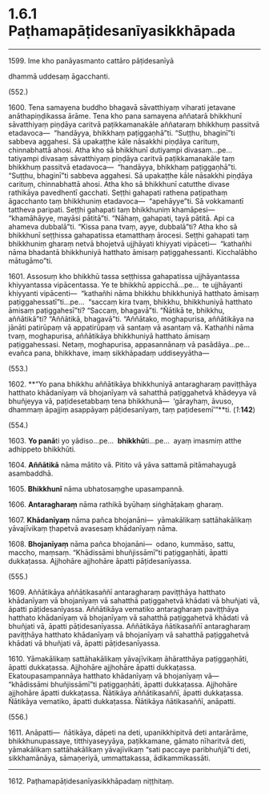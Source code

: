 # 1.6.1 Paṭhamapāṭidesanīyasikkhāpada

---

1599\. Ime kho panāyasmanto cattāro pāṭidesanīyā

dhammā uddesaṃ āgacchanti.

(552.)

1600\. Tena samayena buddho bhagavā sāvatthiyaṃ viharati jetavane anāthapiṇḍikassa ārāme. Tena kho pana samayena aññatarā bhikkhunī sāvatthiyaṃ piṇḍāya caritvā paṭikkamanakāle aññataraṃ bhikkhuṃ passitvā etadavoca—  “handāyya, bhikkhaṃ paṭiggaṇhā”ti. “Suṭṭhu, bhaginī”ti sabbeva aggahesi. Sā upakaṭṭhe kāle nāsakkhi piṇḍāya carituṃ, chinnabhattā ahosi. Atha kho sā bhikkhunī dutiyampi divasaṃ…pe…  tatiyampi divasaṃ sāvatthiyaṃ piṇḍāya caritvā paṭikkamanakāle taṃ bhikkhuṃ passitvā etadavoca—  “handāyya, bhikkhaṃ paṭiggaṇhā”ti. “Suṭṭhu, bhaginī”ti sabbeva aggahesi. Sā upakaṭṭhe kāle nāsakkhi piṇḍāya carituṃ, chinnabhattā ahosi. Atha kho sā bhikkhunī catutthe divase rathikāya pavedhentī gacchati. Seṭṭhi gahapati rathena paṭipathaṃ āgacchanto taṃ bhikkhuniṃ etadavoca—  “apehāyye”ti. Sā vokkamantī tattheva paripati. Seṭṭhi gahapati taṃ bhikkhuniṃ khamāpesi—  “khamāhāyye, mayāsi pātitā”ti. “Nāhaṃ, gahapati, tayā pātitā. Api ca ahameva dubbalā”ti. “Kissa pana tvaṃ, ayye, dubbalā”ti? Atha kho sā bhikkhunī seṭṭhissa gahapatissa etamatthaṃ ārocesi. Seṭṭhi gahapati taṃ bhikkhuniṃ gharaṃ netvā bhojetvā ujjhāyati khiyyati vipāceti—  “kathañhi nāma bhadantā bhikkhuniyā hatthato āmisaṃ paṭiggahessanti. Kicchalābho mātugāmo”ti.

1601\. Assosuṃ kho bhikkhū tassa seṭṭhissa gahapatissa ujjhāyantassa khiyyantassa vipācentassa. Ye te bhikkhū appicchā…pe…  te ujjhāyanti khiyyanti vipācenti—  “kathañhi nāma bhikkhu bhikkhuniyā hatthato āmisaṃ paṭiggahessatī”ti…pe…  “saccaṃ kira tvaṃ, bhikkhu, bhikkhuniyā hatthato āmisaṃ paṭiggahesī”ti? “Saccaṃ, bhagavā”ti. “Ñātikā te, bhikkhu, aññātikā”ti? “Aññātikā, bhagavā”ti. “Aññātako, moghapurisa, aññātikāya na jānāti patirūpaṃ vā appatirūpaṃ vā santaṃ vā asantaṃ vā. Kathañhi nāma tvaṃ, moghapurisa, aññātikāya bhikkhuniyā hatthato āmisaṃ paṭiggahessasi. Netaṃ, moghapurisa, appasannānaṃ vā pasādāya…pe…  evañca pana, bhikkhave, imaṃ sikkhāpadaṃ uddiseyyātha—

(553.)

1602\. **“Yo pana bhikkhu aññātikāya bhikkhuniyā antaragharaṃ paviṭṭhāya hatthato khādanīyaṃ vā bhojanīyaṃ vā sahatthā paṭiggahetvā khādeyya vā bhuñjeyya vā, paṭidesetabbaṃ tena bhikkhunā—  ‘gārayhaṃ, āvuso, dhammaṃ āpajjiṃ asappāyaṃ pāṭidesanīyaṃ, taṃ paṭidesemī’”**ti. (*1*:**142**)

(554.)

1603\. **Yo panā**ti yo yādiso…pe…  **bhikkhū**ti…pe…  ayaṃ imasmiṃ atthe adhippeto bhikkhūti.

1604\. **Aññātikā** nāma mātito vā. Pitito vā yāva sattamā pitāmahayugā asambaddhā.

1605\. **Bhikkhunī** nāma ubhatosaṃghe upasampannā.

1606\. **Antaragharaṃ** nāma rathikā byūhaṃ siṅghāṭakaṃ gharaṃ.

1607\. **Khādanīyaṃ** nāma pañca bhojanāni—  yāmakālikaṃ sattāhakālikaṃ yāvajīvikaṃ ṭhapetvā avasesaṃ khādanīyaṃ nāma.

1608\. **Bhojanīyaṃ** nāma pañca bhojanāni—  odano, kummāso, sattu, maccho, maṃsaṃ. “Khādissāmi bhuñjissāmī”ti paṭiggaṇhāti, āpatti dukkaṭassa. Ajjhohāre ajjhohāre āpatti pāṭidesanīyassa.

(555.)

1609\. Aññātikāya aññātikasaññī antaragharaṃ paviṭṭhāya hatthato khādanīyaṃ vā bhojanīyaṃ vā sahatthā paṭiggahetvā khādati vā bhuñjati vā, āpatti pāṭidesanīyassa. Aññātikāya vematiko antaragharaṃ paviṭṭhāya hatthato khādanīyaṃ vā bhojanīyaṃ vā sahatthā paṭiggahetvā khādati vā bhuñjati vā, āpatti pāṭidesanīyassa. Aññātikāya ñātikasaññī antaragharaṃ paviṭṭhāya hatthato khādanīyaṃ vā bhojanīyaṃ vā sahatthā paṭiggahetvā khādati vā bhuñjati vā, āpatti pāṭidesanīyassa.

1610\. Yāmakālikaṃ sattāhakālikaṃ yāvajīvikaṃ āhāratthāya paṭiggaṇhāti, āpatti dukkaṭassa. Ajjhohāre ajjhohāre āpatti dukkaṭassa. Ekatoupasampannāya hatthato khādanīyaṃ vā bhojanīyaṃ vā—  “khādissāmi bhuñjissāmī”ti paṭiggaṇhāti, āpatti dukkaṭassa. Ajjhohāre ajjhohāre āpatti dukkaṭassa. Ñātikāya aññātikasaññī, āpatti dukkaṭassa. Ñātikāya vematiko, āpatti dukkaṭassa. Ñātikāya ñātikasaññī, anāpatti.

(556.)

1611\. Anāpatti—  ñātikāya, dāpeti na deti, upanikkhipitvā deti antarārāme, bhikkhunupassaye, titthiyaseyyāya, paṭikkamane, gāmato nīharitvā deti, yāmakālikaṃ sattāhakālikaṃ yāvajīvikaṃ “sati paccaye paribhuñjā”ti deti, sikkhamānāya, sāmaṇeriyā, ummattakassa, ādikammikassāti.

---

1612\. Paṭhamapāṭidesanīyasikkhāpadaṃ niṭṭhitaṃ.
